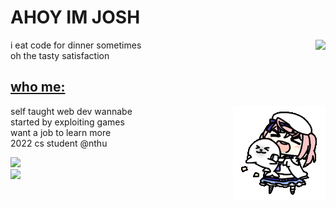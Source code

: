 # AHOY IM JOSH

<img align="right" src="https://github-readme-stats.vercel.app/api/top-langs/?username=joshimello" />

i eat code for dinner sometimes  
oh the tasty satisfaction
## [who me:](https://neko.chibimello.com)  

<img align="right" alt="GIF" src="https://github.com/joshimello/joshimello/blob/main/uwu.gif?raw=true"/>

self taught web dev wannabe  
started by exploiting games    
want a job to learn more  
2022 cs student @nthu  




[![](https://github-readme-stats.vercel.app/api/top-langs/?username=joshimello)](https://github.com/anuraghazra/github-readme-stats)  
![](https://visitor-badge.glitch.me/badge?page_id=joshimello.joshimello)
